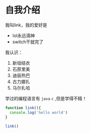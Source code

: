 # 自我介绍
 我叫link，我的爱好是
* lol永远滴神
* switch干就完了

我认识：

1. 新垣结衣
2. 石原里美
3. 迪丽热巴
4. 古力娜扎
5. 马尔扎哈

学过的编程语言有 `java` `c` ,但是学得不精！

```javascript
function link(){
  console.log('hello world')
}

link()
```
